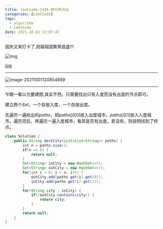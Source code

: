 ```yaml
---
title: leetcode-1436-旅行终点站
categories: [LeetCode]
tags:
  - algorithm
  - LeetCode
date: 2021-10-01 12:07:47
---
```


国庆又来打卡了,祝福祖国繁荣昌盛!!!

![img](https://gitee.com/cao_ziqiang/img/raw/master/20211001121348.gif)

[$link$](https://leetcode-cn.com/problems/destination-city/)

<hr/>

![image-20211001120854669](https://gitee.com/cao_ziqiang/img/raw/master/20211001120854.png)

<hr/>

乍眼一看以为要建图,其实不然。只需要找出只有入度而没有出度的节点即可。

建立两个$Set$，一个存放入度，一个存放出度。

先遍历一遍给出的$paths$，把$paths[i][0]$放入出度城市，$paths[i][1]$放入入度城市。遍历完后，再遍历一遍入度城市，看其是否有出度，若没有，则说明找到了终点。

```java
class Solution {
    public String destCity(List<List<String>> paths) {
        int n = paths.size();
        if(n == 0) {
            return null;
        }
        Set<String> inCity = new HashSet<>();
        Set<String> outCity = new HashSet<>();
        for(int i = 0; i < n; i++) {
            outCity.add(paths.get(i).get(0));
            inCity.add(paths.get(i).get(1));
        }
        for(String city : inCity) {
            if(!outCity.contains(city)) {
                return city;
            }
        }
        return null;
    }
}
```

